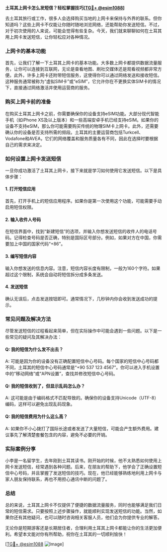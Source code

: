 **土耳其上网卡怎么发短信？轻松掌握技巧[[TG💪+ @esim1088](https://t.me/s/esim1088)]**

去土耳其旅行或工作，很多人会选择购买当地的上网卡来保持与外界的联系。但你知道吗？这些上网卡不仅能让你随时随地浏览网络，还能帮助你发送短信。不过，对于初次使用的人来说，可能会觉得有些复杂。今天，我们就来聊聊如何在土耳其用上网卡发送短信，让你轻松应对各种情况。

### 上网卡的基本功能

首先，让我们了解一下土耳其上网卡的基本功能。大多数上网卡都提供数据流量服务，让你可以连接到互联网，无论是查看地图、刷社交媒体还是观看视频都非常方便。此外，许多上网卡还附带短信服务，这使得你可以通过网络发送和接收短信。这种服务通常被称为“虚拟SIM卡”或“eSIM”，它允许你在不更换实体SIM卡的情况下，直接通过网络激活并使用运营商的服务。

### 购买上网卡前的准备

在购买土耳其上网卡之前，你需要确保你的设备支持eSIM功能。大部分现代智能手机（如iPhone XS及以上版本）和一些高端安卓手机已经支持eSIM。如果你的设备不支持eSIM，那么你可能需要购买传统的物理SIM卡上网卡。此外，还需要确认你的设备是否支持所需的频段。土耳其的主要运营商包括Turkcell、Vodafone和AVEA，它们的网络覆盖和服务质量各有不同，因此在选择时要根据自己的需求来决定。

### 如何设置上网卡发送短信

一旦你成功激活了土耳其上网卡，接下来就是学习如何使用它发送短信。以下是具体步骤：

#### 1. **打开短信应用**
   首先，打开手机上的短信应用程序。如果你是第一次使用这个功能，可能需要手动启用短信权限。

#### 2. **输入收件人号码**
   在短信界面中，找到“新建短信”的选项，并输入你想发送短信的收件人的电话号码。记得检查号码是否正确，特别是国际区号部分。例如，如果对方在中国，你需要加上中国的国家代码“+86”。

#### 3. **编写短信内容**
   输入你想发送的信息内容。注意，短信内容长度有限制，一般为160个字符。如果超过这个限制，系统会自动将短信拆分成多条发送。

#### 4. **发送短信**
   确认无误后，点击发送按钮即可。通常情况下，几秒钟内你会收到发送成功的提示。

### 常见问题及解决方法

尽管发送短信的过程看起来简单，但在实际操作中可能会遇到一些问题。以下是一些常见的疑问及其解决办法：

#### Q: 我的短信为什么发不出去？
   A: 可能是因为你的设备没有正确配置短信中心号码。每个国家的短信中心号码都不同，土耳其的短信中心号码通常是“+90 537 123 4567”。你可以进入手机设置中的“移动网络”或“APN设置”，查找并修改短信中心号码。

#### Q: 我的短信收到了，但显示乱码怎么办？
   A: 这可能是由于编码格式不匹配导致的。确保你的设备支持Unicode（UTF-8）编码，这样可以避免出现乱码现象。

#### Q: 我的短信费用为什么这么高？
   A: 如果你不小心拨打了国际长途或者发送了大量短信，可能会产生额外费用。建议事先了解清楚套餐包含的内容，避免不必要的开销。

### 实际案例分享

小李是一名留学生，去年刚到土耳其读书。刚开始的时候，他不太熟悉如何使用上网卡发送短信，经常遇到各种问题。后来，在朋友的帮助下，他学会了正确设置短信中心号码，并且掌握了发送短信的技巧。现在，他已经能够熟练地利用上网卡与家人朋友保持联系，再也不用担心通讯中断的问题了。

### 总结

总的来说，土耳其上网卡不仅提供了便捷的数据流量服务，同时也能够满足我们日常的短信需求。只要按照上述步骤操作，就能顺利实现发送短信的功能。当然，如果你还有其他疑问，也可以随时咨询相关客服人员，他们会为你提供专业的解答。

无论你是短期游客还是长期居住者，合理利用土耳其上网卡都能让你的生活更加便利。希望本文能对你有所帮助，祝你在土耳其的一切顺利愉快！

[[TG💪+ @esim1088](https://t.me/s/esim1088) ![Image](https://i.postimg.cc/4NQfJmqS/Snipaste-2025-05-13-00-14-12.png)]